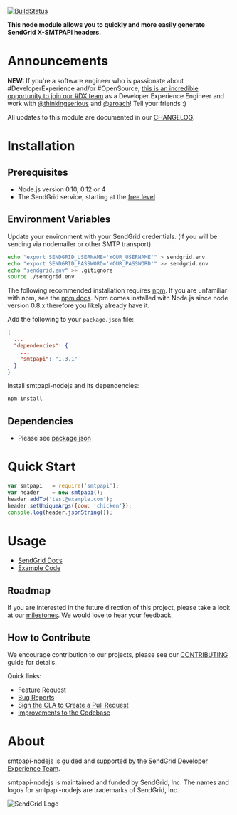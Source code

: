 [![BuildStatus](https://travis-ci.org/sendgrid/smtpapi-nodejs.png?branch=master)](https://travis-ci.org/sendgrid/smtpapi-nodejs)

**This node module allows you to quickly and more easily generate SendGrid X-SMTPAPI headers.**

# Announcements
**NEW:** If you're a software engineer who is passionate about #DeveloperExperience and/or #OpenSource, [this is an incredible opportunity to join our #DX team](https://sendgrid.com/careers/role/1421152/?gh_jid=1421152) as a Developer Experience Engineer and work with [@thinkingserious](https://github.com/thinkingserious) and [@aroach](https://github.com/aroach)! Tell your friends :)

All updates to this module are documented in our [CHANGELOG](https://github.com/sendgrid/smtpapi-nodejs/blob/master/CHANGELOG.md).

# Installation

## Prerequisites

- Node.js version 0.10, 0.12 or 4
- The SendGrid service, starting at the [free level](https://sendgrid.com/free?source=smtpapi-nodejs)

## Environment Variables

Update your environment with your SendGrid credentials. (if you will be sending via nodemailer or other SMTP transport)

```bash
echo "export SENDGRID_USERNAME='YOUR_USERNAME'" > sendgrid.env
echo "export SENDGRID_PASSWORD='YOUR_PASSWORD'" >> sendgrid.env
echo "sendgrid.env" >> .gitignore
source ./sendgrid.env
```

The following recommended installation requires [npm](https://npmjs.org/). If you are unfamiliar with npm, see the [npm docs](https://npmjs.org/doc/). Npm comes installed with Node.js since node version 0.8.x therefore you likely already have it.

Add the following to your `package.json` file:

```json
{
  ...
  "dependencies": {
    ...
    "smtpapi": "1.3.1"
  }
}
```

Install smtpapi-nodejs and its dependencies:

```bash
npm install
```

## Dependencies

- Please see [package.json](https://github.com/sendgrid/smtpapi-nodejs/blob/master/package.json)

# Quick Start

```javascript
var smtpapi   = require('smtpapi');
var header    = new smtpapi();
header.addTo('test@example.com');
header.setUniqueArgs({cow: 'chicken'});
console.log(header.jsonString());
```

# Usage

- [SendGrid Docs](https://sendgrid.com/docs/API_Reference/SMTP_API/index.html)
- [Example Code](https://github.com/sendgrid/smtpapi-nodejs/blob/master/examples)

## Roadmap

If you are interested in the future direction of this project, please take a look at our [milestones](https://github.com/sendgrid/smtpapi-nodejs/milestones). We would love to hear your feedback.

## How to Contribute

We encourage contribution to our projects, please see our [CONTRIBUTING](https://github.com/sendgrid/smtpapi-nodejs/blob/master/CONTRIBUTING.md) guide for details.

Quick links:

- [Feature Request](https://github.com/sendgrid/smtpapi-nodejs/blob/master/CONTRIBUTING.md#feature_request)
- [Bug Reports](https://github.com/sendgrid/smtpapi-nodejs/blob/master/CONTRIBUTING.md#submit_a_bug_report)
- [Sign the CLA to Create a Pull Request](https://github.com/sendgrid/smtpapi-nodejs/blob/master/CONTRIBUTING.md#cla)
- [Improvements to the Codebase](https://github.com/sendgrid/smtpapi-nodejs/blob/master/CONTRIBUTING.md#improvements_to_the_codebase)

# About

smtpapi-nodejs is guided and supported by the SendGrid [Developer Experience Team](mailto:dx@sendgrid.com).

smtpapi-nodejs is maintained and funded by SendGrid, Inc. The names and logos for smtpapi-nodejs are trademarks of SendGrid, Inc.

![SendGrid Logo](https://uiux.s3.amazonaws.com/2016-logos/email-logo%402x.png)
